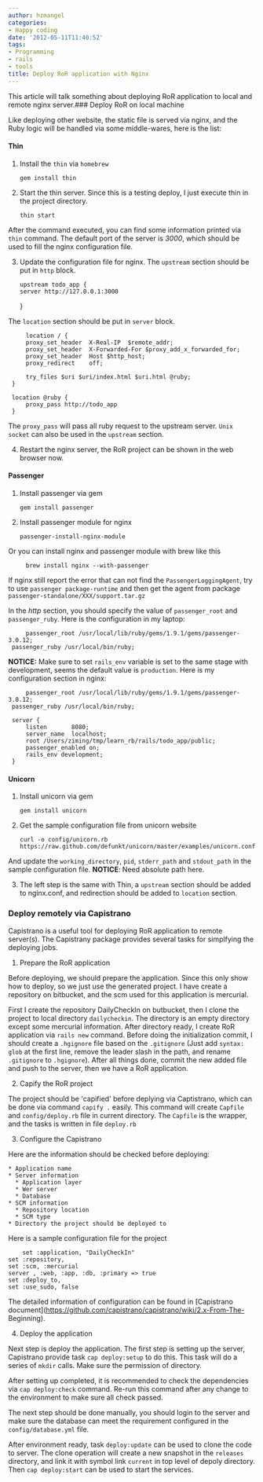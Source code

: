 ```yaml
---
author: hzmangel
categories:
- Happy coding
date: '2012-05-11T11:40:52'
tags:
- Programming
- rails
- tools
title: Deploy RoR application with Nginx
---
```

This article will talk something about deploying RoR application to local and remote nginx server.<!--more-->### Deploy RoR on local machine

Like deploying other website, the static file is served via nginx, and the
Ruby logic will be handled via some middle-wares, here is the list:

#### Thin

  1. Install the `thin` via `homebrew`
    
         gem install thin
    

  2. Start the thin server. Since this is a testing deploy, I just execute thin in the project directory.
    
         thin start
    

After the command executed, you can find some information printed via `thin`
command. The default port of the server is _3000_, which should be used to
fill the nginx configuration file.

  3. Update the configuration file for nginx. The `upstream` section should be put in `http` block.
    
         upstream todo_app {
         server http://127.0.0.1:3000
     }
    

The `location` section should be put in `server` block.

    
         location / {
         proxy_set_header  X-Real-IP  $remote_addr;
         proxy_set_header  X-Forwarded-For $proxy_add_x_forwarded_for;
         proxy_set_header  Host $http_host;
         proxy_redirect    off;
    
         try_files $uri $uri/index.html $uri.html @ruby;     
     }
    
     location @ruby {
         proxy_pass http://todo_app
     }
    

The `proxy_pass` will pass all ruby request to the upstream server. `Unix
socket` can also be used in the `upstream` section.

  4. Restart the nginx server, the RoR project can be shown in the web browser now.

#### Passenger

  1. Install passenger via gem
    
         gem install passenger
    

  2. Install passenger module for nginx
    
         passenger-install-nginx-module
    

Or you can install nginx and passenger module with brew like this

    
         brew install nginx --with-passenger
    

If nginx still report the error that can not find the `PassengerLoggingAgent`,
try to use `passenger package-runtime` and then get the agent from package
`passenger-standalone/XXX/support.tar.gz`

In the _http_ section, you should specify the value of `passenger_root` and
`passenger_ruby`. Here is the configuration in my laptop:

    
         passenger_root /usr/local/lib/ruby/gems/1.9.1/gems/passenger-3.0.12;
     passenger_ruby /usr/local/bin/ruby;
    

**NOTICE:** Make sure to set `rails_env` variable is set to the same stage with development, seems the default value is `production`. Here is my configuration section in nginx:
    
         passenger_root /usr/local/lib/ruby/gems/1.9.1/gems/passenger-3.0.12;
     passenger_ruby /usr/local/bin/ruby;
    
     server {
         listen       8080;
         server_name  localhost;
         root /Users/ziming/tmp/learn_rb/rails/todo_app/public;
         passenger_enabled on;
         rails_env development;
     }
    

#### Unicorn

  1. Install unicorn via gem
    
         gem install unicorn
    

  2. Get the sample configuration file from unicorn website
    
         curl -o config/unicorn.rb https://raw.github.com/defunkt/unicorn/master/examples/unicorn.conf.rb
    

And update the `working_directory`, `pid`, `stderr_path` and `stdout_path` in
the sample configuration file. **NOTICE**: Need absolute path here.

  3. The left step is the same with Thin, a `upstream` section should be added to nginx.conf, and redirection should be added to `location` section.

### Deploy remotely via Capistrano

Capistrano is a useful tool for deploying RoR application to remote server(s).
The Capistrany package provides several tasks for simplfying the deploying
jobs.

  1. Prepare the RoR application

Before deploying, we should prepare the application. Since this only show how
to deploy, so we just use the generated project. I have create a repository on
bitbucket, and the scm used for this application is mercurial.

First I create the repository DailyCheckIn on butbucket, then I clone the
project to local directory `dailycheckin`. The directory is an empty directory
except some mercurial information. After directory ready, I create RoR
application via `rails new` command. Before doing the initialization commit, I
should create a `.hgignore` file based on the `.gitignore` (Just add `syntax:
glob` at the first line, remove the leader slash in the path, and rename
`.gitignore` to `.hgignore`). After all things done, commit the new added file
and push to the server, then we have a RoR application.

  2. Capify the RoR project

The project should be 'capified' before deplying via Captistrano, which can be
done via command `capify .` easily. This command will create `Capfile` and
`config/deploy.rb` file in current directory. The `Capfile` is the wrapper,
and the tasks is written in file `deploy.rb`

  3. Configure the Capistrano

Here are the information should be checked before deploying:

    * Application name
    * Server information 
      * Application layer
      * Wer server
      * Database
    * SCM information 
      * Repository location
      * SCM type
    * Directory the project should be deployed to

Here is a sample configuration file for the project

    
        set :application, "DailyCheckIn"
    set :repository,  
    set :scm, :mercurial
    server , :web, :app, :db, :primary => true
    set :deploy_to, 
    set :use_sudo, false
    

The detailed information of configuration can be found in [Capistrano
document](https://github.com/capistrano/capistrano/wiki/2.x-From-The-
Beginning).

  4. Deploy the application

Next step is deploy the application. The first step is setting up the server,
Capistrano provide task `cap deploy:setup` to do this. This task will do a
series of `mkdir` calls. Make sure the permission of directory.

After setting up completed, it is recommended to check the dependencies via
`cap deploy:check` command. Re-run this command after any change to the
environment to make sure all check passed.

The next step should be done manually, you should login to the server and make
sure the database can meet the requirement configured in the
`config/database.yml` file.

After environment ready, task `deploy:update` can be used to clone the code to
server. The clone operation will create a new snapshot in the `releases`
directory, and link it with symbol link `current` in top level of depoly
directory. Then `cap deploy:start` can be used to start the services.
